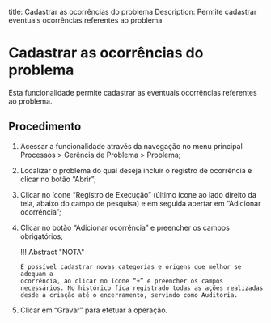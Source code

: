 title: Cadastrar as ocorrências do problema
Description: Permite cadastrar eventuais ocorrências referentes ao problema
# Cadastrar as ocorrências do problema

Esta funcionalidade permite cadastrar as eventuais ocorrências referentes ao problema.

Procedimento
------------

1.  Acessar a funcionalidade através da navegação no menu principal Processos \>
    Gerência de Problema \> Problema;

2.  Localizar o problema do qual deseja incluir o registro de ocorrência e clicar
    no botão “Abrir”;

3.  Clicar no ícone “Registro de Execução” (último ícone ao lado direito da
    tela, abaixo do campo de pesquisa) e em seguida apertar em “Adicionar
    ocorrência”;

4.  Clicar no botão “Adicionar ocorrência” e preencher os campos obrigatórios;

    !!! Abstract "NOTA"
        
        É possível cadastrar novas categorias e origens que melhor se adequam a
        ocorrência, ao clicar no ícone “+” e preencher os campos necessários. No histórico fica registrado todas as ações realizadas desde a criação até o encerramento, servindo como Auditoria.

5.  Clicar em “Gravar” para efetuar a operação.

    <!-- !!! tip "About"
        <b>Product/Version:</b> CITSmart | 9.00 &nbsp;&nbsp;
        <b>Updated:</b>01/30/2019 – Larissa Lourenço


